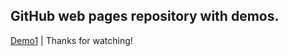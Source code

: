 <h2>GitHub web pages repository with demos.</h2>


[Demo1](https://mixtim.github.io/KeepList/index.html) | Thanks for watching!

